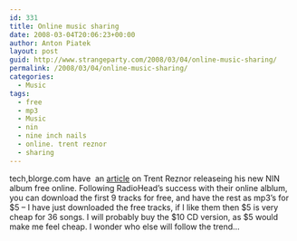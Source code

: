 ```yaml
---
id: 331
title: Online music sharing
date: 2008-03-04T20:06:23+00:00
author: Anton Piatek
layout: post
guid: http://www.strangeparty.com/2008/03/04/online-music-sharing/
permalink: /2008/03/04/online-music-sharing/
categories:
  - Music
tags:
  - free
  - mp3
  - Music
  - nin
  - nine inch nails
  - online. trent reznor
  - sharing
---
```

tech,blorge.com have  an [article](http://tech.blorge.com/Structure:%20/2008/03/03/reznor-releases-new-nin-album-via-online-experiment/) on Trent Reznor releaseing his new NIN album free online. Following RadioHead&#8217;s success with their online alblum, you can download the first 9 tracks for free, and have the rest as mp3&#8217;s for $5 &#8211; I have just downloaded the free tracks, if I like them then $5 is very cheap for 36 songs. I will probably buy the $10 CD version, as $5 would make me feel cheap. I wonder who else will follow the trend&#8230;